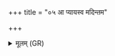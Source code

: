 +++
title = "०५ आ प्यायस्व मदिन्तम"

+++
<details><summary>मूलम् (GR)</summary>

+++(PSK 20.51.5)+++आ प्यायस्व मदिन्तम  
सोम विश्वेभिर् अंशुभिः ।  
भवा नः सुम्नयुः सखा वृधे ॥
</details>